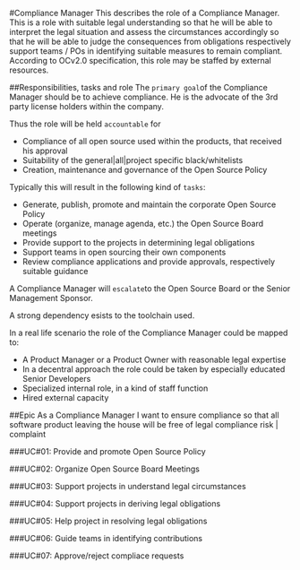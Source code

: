 #Compliance Manager
This describes the role of a Compliance Manager. This is a role with suitable legal understanding so that he will be able to interpret the legal situation and assess the circumstances accordingly so that he will be able to judge the consequences from obligations respectively support teams / POs in identifying suitable measures to remain compliant. According to OCv2.0 specification, this role may be staffed by external resources.

##Responsibilities, tasks and role
The ```primary goal```of the Compliance Manager should be to achieve compliance. He is the advocate of the 3rd party license holders within the company. 

Thus the role will be held ```accountable``` for 
* Compliance of all open source used  within the products, that received his approval
* Suitability of the general|all|project specific black/whitelists 
* Creation, maintenance and governance of the Open Source Policy 

Typically this will result in the following kind of ```tasks```:
* Generate, publish, promote and maintain the corporate Open Source Policy
* Operate (organize, manage agenda, etc.) the Open Source Board meetings
* Provide support to the projects in determining legal obligations
* Support teams in open sourcing their own components
* Review compliance applications and provide approvals, respectively suitable guidance

A Compliance Manager will ```escalate```to the Open Source Board or the Senior Management Sponsor.

A strong dependency esists to the toolchain used.

In a real life scenario the role of the Compliance Manager could be mapped to:
* A Product Manager or a Product Owner with reasonable legal expertise 
* In a decentral approach the role could be taken by especially educated Senior Developers
* Specialized internal role, in a kind of staff function
* Hired external capacity

##Epic
As a Compliance Manager
I want to ensure compliance
so that all software product leaving the house will be free of legal compliance risk | complaint

###UC#01: Provide and promote Open Source Policy 

###UC#02: Organize Open Source Board Meetings

###UC#03: Support projects in understand legal circumstances

###UC#04: Support projects in deriving legal obligations

###UC#05: Help project in resolving legal obligations

###UC#06: Guide teams in identifying contributions

###UC#07: Approve/reject compliace requests